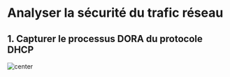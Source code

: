# Analyser la sécurité du trafic réseau


## 1. Capturer le processus DORA du protocole DHCP

![center](#%205.%20Analyser%20la%20sécurité%20du%20trafic%20réseau/Screen/sniffer-dora.png)
